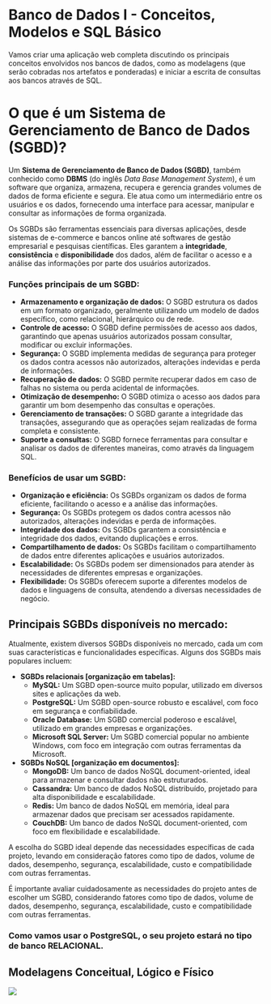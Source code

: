 # Banco de Dados I - Conceitos, Modelos e SQL Básico

Vamos criar uma aplicação web completa discutindo os principais conceitos envolvidos nos bancos de dados, como as modelagens (que serão cobradas nos artefatos e ponderadas) e iniciar a escrita de consultas aos bancos através de SQL.

# O que é um Sistema de Gerenciamento de Banco de Dados (SGBD)?

Um **Sistema de Gerenciamento de Banco de Dados (SGBD)**, também conhecido como **DBMS** (do inglês *Data Base Management System*), é um software que organiza, armazena, recupera e gerencia grandes volumes de dados de forma eficiente e segura. Ele atua como um intermediário entre os usuários e os dados, fornecendo uma interface para acessar, manipular e consultar as informações de forma organizada.

Os SGBDs são ferramentas essenciais para diversas aplicações, desde sistemas de e-commerce e bancos online até softwares de gestão empresarial e pesquisas científicas. Eles garantem a **integridade**, **consistência** e **disponibilidade** dos dados, além de facilitar o acesso e a análise das informações por parte dos usuários autorizados.

### Funções principais de um SGBD:

* **Armazenamento e organização de dados:** O SGBD estrutura os dados em um formato organizado, geralmente utilizando um modelo de dados específico, como relacional, hierárquico ou de rede.
* **Controle de acesso:** O SGBD define permissões de acesso aos dados, garantindo que apenas usuários autorizados possam consultar, modificar ou excluir informações.
* **Segurança:** O SGBD implementa medidas de segurança para proteger os dados contra acessos não autorizados, alterações indevidas e perda de informações.
* **Recuperação de dados:** O SGBD permite recuperar dados em caso de falhas no sistema ou perda acidental de informações.
* **Otimização de desempenho:** O SGBD otimiza o acesso aos dados para garantir um bom desempenho das consultas e operações.
* **Gerenciamento de transações:** O SGBD garante a integridade das transações, assegurando que as operações sejam realizadas de forma completa e consistente.
* **Suporte a consultas:** O SGBD fornece ferramentas para consultar e analisar os dados de diferentes maneiras, como através da linguagem SQL.

### Benefícios de usar um SGBD:

* **Organização e eficiência:** Os SGBDs organizam os dados de forma eficiente, facilitando o acesso e a análise das informações.
* **Segurança:** Os SGBDs protegem os dados contra acessos não autorizados, alterações indevidas e perda de informações.
* **Integridade dos dados:** Os SGBDs garantem a consistência e integridade dos dados, evitando duplicações e erros.
* **Compartilhamento de dados:** Os SGBDs facilitam o compartilhamento de dados entre diferentes aplicações e usuários autorizados.
* **Escalabilidade:** Os SGBDs podem ser dimensionados para atender às necessidades de diferentes empresas e organizações.
* **Flexibilidade:** Os SGBDs oferecem suporte a diferentes modelos de dados e linguagens de consulta, atendendo a diversas necessidades de negócio.

## Principais SGBDs disponíveis no mercado:

Atualmente, existem diversos SGBDs disponíveis no mercado, cada um com suas características e funcionalidades específicas. Alguns dos SGBDs mais populares incluem:

* **SGBDs relacionais [organização em tabelas]:**
    * **MySQL:** Um SGBD open-source muito popular, utilizado em diversos sites e aplicações da web.
    * **PostgreSQL:** Um SGBD open-source robusto e escalável, com foco em segurança e confiabilidade.
    * **Oracle Database:** Um SGBD comercial poderoso e escalável, utilizado em grandes empresas e organizações.
    * **Microsoft SQL Server:** Um SGBD comercial popular no ambiente Windows, com foco em integração com outras ferramentas da Microsoft.
* **SGBDs NoSQL [organização em documentos]:**
    * **MongoDB:** Um banco de dados NoSQL document-oriented, ideal para armazenar e consultar dados não estruturados.
    * **Cassandra:** Um banco de dados NoSQL distribuído, projetado para alta disponibilidade e escalabilidade.
    * **Redis:** Um banco de dados NoSQL em memória, ideal para armazenar dados que precisam ser acessados ​​rapidamente.
    * **CouchDB:** Um banco de dados NoSQL document-oriented, com foco em flexibilidade e escalabilidade.

A escolha do SGBD ideal depende das necessidades específicas de cada projeto, levando em consideração fatores como tipo de dados, volume de dados, desempenho, segurança, escalabilidade, custo e compatibilidade com outras ferramentas.

É importante avaliar cuidadosamente as necessidades do projeto antes de escolher um SGBD, considerando fatores como tipo de dados, volume de dados, desempenho, segurança, escalabilidade, custo e compatibilidade com outras ferramentas.

### Como vamos usar o PostgreSQL, o seu projeto estará no tipo de banco **RELACIONAL**.

## Modelagens Conceitual, Lógico e Físico

<picture>
   <source media="(prefers-color-scheme: light)" srcset=" ">
   <img alt=" " src="[YOUR-DEFAULT-IMAGE]( )">
</picture>

